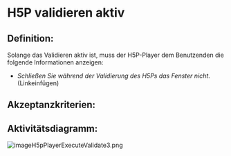 # H5P validieren aktiv

## Definition:

Solange das Validieren aktiv ist, 
muss der H5P-Player dem Benutzenden die folgende Informationen anzeigen:
- _Schließen Sie während der Validierung des H5Ps das Fenster nicht_. (Linkeinfügen)




## Akzeptanzkriterien:






## Aktivitätsdiagramm:


![imageH5pPlayerExecuteValidate3.png](imageH5pPlayerExecuteValidate3.png)